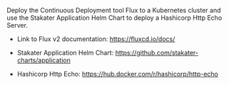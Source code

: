 Deploy the Continuous Deployment tool Flux to a Kubernetes cluster and use the Stakater Application Helm Chart to deploy a Hashicorp Http Echo Server.

- Link to Flux v2 documentation:
https://fluxcd.io/docs/

- Stakater Application Helm Chart:
https://github.com/stakater-charts/application

- Hashicorp Http Echo:
https://hub.docker.com/r/hashicorp/http-echo

